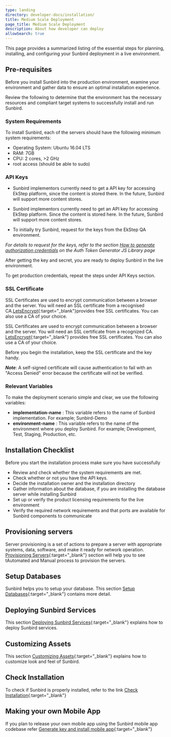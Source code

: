 ```yaml
---
type: landing
directory: developer-docs/installation/
title: Medium Scale Deployment
page_title: Medium Scale Deployment
description: About how developer can deploy
allowSearch: true
---
```


This page provides a summarized listing of the essential steps for planning, installing, and configuring your Sunbird deployment in a live environment. 

## Pre-requisites

Before you install Sunbird into the production environment, examine your  environment and gather data to ensure an optimal installation experience. 

Review the following to determine that the environment has the necessary resources and compliant target systems to successfully install and run Sunbird.

### System Requirements

To install Sunbird, each of the servers should have the following minimum system requirements:

   - Operating System: Ubuntu 16.04 LTS
   - RAM: 7GB
   - CPU: 2 cores, >2 GHz
   - root access (should be able to sudo)

### API Keys

- Sunbird implementors currently need to get a API key for accessing EkStep platform, since the content is stored there. In the future, Sunbird will support more content stores.

- Sunbird implementors currently need to get an API key for accessing EkStep platform. Since the content is stored here. In the future, Sunbird will support more content stores.

- To initially try Sunbird, request for the keys from the EkStep QA environment. 

*For details to request for the keys, refer to the section [How to generate authorization credentials](http://www.sunbird.org/developer-docs/telemetry/authtokengenerator_jslibrary/#how-to-generate-authorization-credentials) on the Auth Token Generator JS Library page*  

After getting the key and secret, you are ready to deploy Sunbird in the live environment.

To get production credentials, repeat the steps under API Keys section.

### SSL Certificate


SSL Certificates are used to encrypt communication between a browser and the server. You will need an SSL certificate from a recognised CA.[LetsEncrypt](https://letsencrypt.org/){:target="_blank"}provides free SSL certificates. You can also use a CA of your choice. 

SSL Certificates are used to encrypt communication between a browser and the server. You will need an SSL certificate from a recognized CA. [LetsEncrypt](https://letsencrypt.org/){:target="_blank"} provides free SSL certificates. You can also use a CA of your choice. 


Before you begin the installation, keep the SSL certificate and the key handy.

***Note***: A self-signed certificate will cause authentication to fail with an "Access Denied" error because the certificate will not be verified.

### Relevant Variables

To make the deployment scenario simple and clear, we use the following variables:

  - **implementation-name** : This variable refers to the name of Sunbird implementation. For example; Sunbird-Demo
  - **environment-name** : This variable refers to the name of the environment where you deploy Sunbird. For example; Development, Test, Staging, Production, etc. 

## Installation Checklist

Before you start the installation process make sure you have successfully 

- Review and check whether the system requirements are met. 
- Check whether or not you  have the API keys.
- Decide the installation owner and the installation directory  
- Gather information about the database, if you are installing the database server while installing Sunbird
- Set up or verify the product licensing requirements for the live environment
- Verify the required network requirements and that ports are available for Sunbird components to communicate

## Provisioning servers

Server provisioning is a set of actions to prepare a server with appropriate systems, data, software, and make it ready for network operation. [Provisioning Servers](developer-docs/installation/provisioning_servers){:target="_blank"} section will help you to see tAutomated and Manual process to provision the servers.   

## Setup Databases

Sunbird helps you to setup your database. This section [Setup Databases](developer-docs/installation/setup_db){:target="_blank"} contains more detail. 

## Deploying Sunbird Services

This section [Deploying Sunbird Services](developer-docs/installation/deploy_sb_services){:target="_blank"} explains how to deploy Sunbird services.

## Customizing Assets

This section [Customizing Assets](developer-docs/installation/cust_sunbird){:target="_blank"} explains how to customize look and feel of Sunbird.

## Check Installation

To check if Sunbird is properly installed, refer to the link [Check Installation](developer-docs/installation/check_installation){:target="_blank"}

## Making your own Mobile App

If you plan to release your own mobile app using the Sunbird mobile app codebase refer [Generate key and install mobile app](developer-docs/installation/install_mobile_setup){:target="_blank"}
